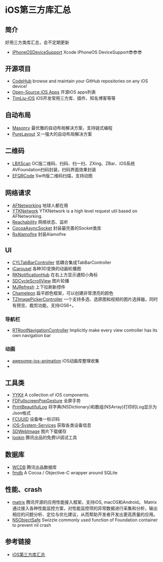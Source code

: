 # iOS第三方库汇总

## 简介
好用三方类库汇总，会不定期更新

* [iPhoneOSDeviceSupport](https://github.com/filsv/iPhoneOSDeviceSupport) Xcode iPhoneOS DeviceSupport😎😎😎

## 开源项目
* [CodeHub](https://github.com/CodeHubApp/CodeHub) browse and maintain your GitHub repositories on any iOS device!
* [Open-Source iOS Apps](https://github.com/dkhamsing/open-source-ios-apps) 开源iOS apps列表
* [TimLiu-iOS](https://github.com/Tim9Liu9/TimLiu-iOS) iOS开发常用三方库、插件、知名博客等等
	
## 自动布局
* [Masonry](https://github.com/cloudkite/Masonry) 最优雅的自动布局解决方案，支持链式编程
* [PureLayout](https://github.com/PureLayout/PureLayout) 又一强大的自动布局解决方案
	
## 二维码

* [LBXScan](https://github.com/MxABC/LBXScan) OC版二维码、扫码、扫一扫、ZXing、ZBar、iOS系统AVFoundation扫码封装，扫码界面效果封装
* [EFQRCode](https://github.com/EFPrefix/EFQRCode) Swift版二维码扫描，支持动图
	
## 网络请求
* [AFNetworking](https://github.com/AFNetworking/AFNetworking) 地球人都在用
* [YTKNetwork](https://github.com/yuantiku/YTKNetwork) YTKNetwork is a high level request util based on AFNetworking.
* [Reachability](https://github.com/tonymillion/Reachability) 网络状态、监听
* [CocoaAsyncSocket](https://github.com/robbiehanson/CocoaAsyncSocket) 封装最完善的Socket类库
* [RxAlamofire](https://github.com/RxSwiftCommunity/RxAlamofire) 封装Alamofire

## UI
* [CYLTabBarController](https://github.com/ChenYilong/CYLTabBarController) 低耦合集成TabBarController
* [iCarousel](https://github.com/nicklockwood/iCarousel) 各种3D变换的动画轮播图
* [RKNotificationHub](https://github.com/cwRichardKim/RKNotificationHub) 在右上方显示通知小角标
* [SDCycleScrollView](https://github.com/gsdios/SDCycleScrollView) 图片轮播
* [MJRefresh](https://github.com/CoderMJLee/MJRefresh) 上下拉刷新控件
* [Chameleon](https://github.com/ViccAlexander/Chameleon) 扁平颜色框架，可以创建非常漂亮的颜色
* [TZImagePickerController](https://github.com/banchichen/TZImagePickerController) 一个支持多选、选原图和视频的图片选择器，同时有预览、裁剪功能，支持iOS6+。

### 导航栏
* [RTRootNavigationController](https://github.com/rickytan/RTRootNavigationController) Implicitly make every view controller has its own navigation bar
	
### 动画
* [awesome-ios-animation](https://github.com/ameizi/awesome-ios-animation) iOS动画库整理收集
* 
	
## 工具类
* [YYKit](https://github.com/wangruofeng/YYKit) A collection of iOS components.
* [FDFullscreenPopGesture](https://github.com/forkingdog/FDFullscreenPopGesture) 全屏手势
* [PrintBeautifulLog](https://github.com/shixueqian/PrintBeautifulLog) 将字典(NSDictionary)和数组(NSArray)打印的Log显示为Json格式
* [FCUUID](https://github.com/fabiocaccamo/FCUUID) 设备唯一标识码
* [iOS-System-Services](https://github.com/Shmoopi/iOS-System-Services) 获取各类设备信息
* [SDWebImage](https://github.com/rs/SDWebImage) 图片下载缓存
* [lookin](https://lookin.work/) 腾讯出品的免费UI调试工具

## 数据库
* [WCDB](https://github.com/Tencent/wcdb) 腾讯出品数据库
* [fmdb](https://github.com/ccgus/fmdb) A Cocoa / Objective-C wrapper around SQLite

## 性能、crash
* [matrix](https://github.com/Tencent/matrix) 腾讯开源的应用性能接入框架，支持iOS, macOS和Android。 Matrix 通过接入各种性能监控方案，对性能监控项的异常数据进行采集和分析，输出相应的问题分析、定位与优化建议，从而帮助开发者开发出更高质量的应用。
* [NSObjectSafe](https://github.com/jasenhuang/NSObjectSafe) Swizzle commonly used function of Foundation container to prevent nil crash


## 参考链接
* [iOS第三方库汇总](http://blog.wangruofeng007.com/blog/2016/04/15/iosdi-san-fang-ku-hui-zong/)